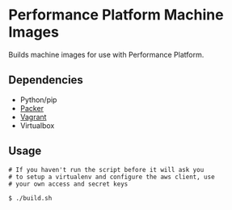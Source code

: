 # Performance Platform Machine Images

Builds machine images for use with Performance Platform.

## Dependencies

- Python/pip
- [Packer](http://www.packer.io/)
- [Vagrant](http://www.vagrantup.com/)
- Virtualbox

## Usage

```
# If you haven't run the script before it will ask you
# to setup a virtualenv and configure the aws client, use
# your own access and secret keys

$ ./build.sh

```

